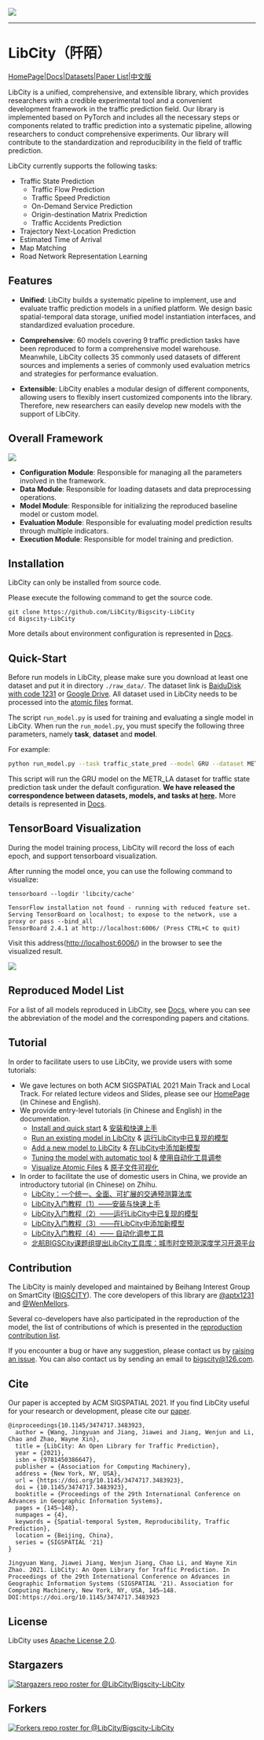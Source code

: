 ![](https://bigscity-libcity-docs.readthedocs.io/en/latest/_images/logo.png)

------

# LibCity（阡陌）

[HomePage](https://libcity.ai/)|[Docs](https://bigscity-libcity-docs.readthedocs.io/en/latest/index.html)|[Datasets](https://github.com/LibCity/Bigscity-LibCity-Datasets)|[Paper List](https://github.com/LibCity/Bigscity-LibCity-Paper)|[中文版](https://github.com/LibCity/Bigscity-LibCity/blob/master/readme_zh.md)

LibCity is a unified, comprehensive, and extensible library, which provides researchers with a credible experimental tool and a convenient development framework in the traffic prediction field. Our library is implemented based on PyTorch and includes all the necessary steps or components related to traffic prediction into a systematic pipeline, allowing researchers to conduct comprehensive experiments. Our library will contribute to the standardization and reproducibility in the field of traffic prediction.

LibCity currently supports the following tasks:

* Traffic State Prediction
  * Traffic Flow Prediction
  * Traffic Speed Prediction
  * On-Demand Service Prediction
  * Origin-destination Matrix Prediction
  * Traffic Accidents Prediction
* Trajectory Next-Location Prediction
* Estimated Time of Arrival
* Map Matching
* Road Network Representation Learning

## Features

* **Unified**: LibCity builds a systematic pipeline to implement, use and evaluate traffic prediction models in a unified platform. We design basic spatial-temporal data storage, unified model instantiation interfaces, and standardized evaluation procedure.

* **Comprehensive**: 60 models covering 9 traffic prediction tasks have been reproduced to form a comprehensive model warehouse. Meanwhile, LibCity collects 35 commonly used datasets of different sources and implements a series of commonly used evaluation metrics and strategies for performance evaluation. 

* **Extensible**: LibCity enables a modular design of different components, allowing users to flexibly insert customized components into the library. Therefore, new researchers can easily develop new models with the support of LibCity.

## Overall Framework

![](https://bigscity-libcity-docs.readthedocs.io/en/latest/_images/framework.png)

* **Configuration Module**: Responsible for managing all the parameters involved in the framework.
* **Data Module**: Responsible for loading datasets and data preprocessing operations.
* **Model Module**: Responsible for initializing the reproduced baseline model or custom model.
* **Evaluation Module**: Responsible for evaluating model prediction results through multiple indicators.
* **Execution Module**: Responsible for model training and prediction.

## Installation

LibCity can only be installed from source code.

Please execute the following command to get the source code.

```shell
git clone https://github.com/LibCity/Bigscity-LibCity
cd Bigscity-LibCity
```

More details about environment configuration is represented in [Docs](https://bigscity-libcity-docs.readthedocs.io/en/latest/get_started/install.html).

## Quick-Start

Before run models in LibCity, please make sure you download at least one dataset and put it in directory `./raw_data/`. The dataset link is [BaiduDisk with code 1231](https://pan.baidu.com/s/1qEfcXBO-QwZfiT0G3IYMpQ) or [Google Drive](https://drive.google.com/drive/folders/1g5v2Gq1tkOq8XO0HDCZ9nOTtRpB6-gPe?usp=sharing). All dataset used in LibCity needs to be processed into the [atomic files](https://bigscity-libcity-docs.readthedocs.io/en/latest/user_guide/data/atomic_files.html) format.

The script `run_model.py` is used for training and evaluating a single model in LibCity. When run the `run_model.py`, you must specify the following three parameters, namely **task**, **dataset** and **model**.  

For example:

```sh
python run_model.py --task traffic_state_pred --model GRU --dataset METR_LA
```

This script will run the GRU model on the METR_LA dataset for traffic state prediction task under the default configuration.  **We have released the correspondence between datasets, models, and tasks at [here](https://bigscity-libcity-docs.readthedocs.io/en/latest/user_guide/data/dataset_for_task.html).** More details is represented in [Docs](https://bigscity-libcity-docs.readthedocs.io/en/latest/get_started/quick_start.html).

## TensorBoard Visualization

During the model training process, LibCity will record the loss of each epoch, and support tensorboard visualization.

After running the model once, you can use the following command to visualize:

```shell
tensorboard --logdir 'libcity/cache'
```

```
TensorFlow installation not found - running with reduced feature set.
Serving TensorBoard on localhost; to expose to the network, use a proxy or pass --bind_all
TensorBoard 2.4.1 at http://localhost:6006/ (Press CTRL+C to quit)
```

Visit this address([http://localhost:6006/](http://localhost:6006/)) in the browser to see the visualized result.

![](https://bigscity-libcity-docs.readthedocs.io/en/latest/_images/tensorboard.png)

## Reproduced Model List

For a list of all models reproduced in LibCity, see [Docs](https://bigscity-libcity-docs.readthedocs.io/en/latest/user_guide/model.html), where you can see the abbreviation of the model and the corresponding papers and citations.

## Tutorial

In order to facilitate users to use LibCity, we provide users with some tutorials:

- We gave lectures on both ACM SIGSPATIAL 2021 Main Track and Local Track. For related lecture videos and Slides, please see our [HomePage](https://libcity.ai/#/tutorial) (in Chinese and English).
- We provide entry-level tutorials (in Chinese and English) in the documentation.
  - [Install and quick start](https://bigscity-libcity-docs.readthedocs.io/en/latest/tutorial/install_quick_start.html)  & [安装和快速上手](https://bigscity-libcity-docs.readthedocs.io/zh_CN/latest/tutorial/install_quick_start.html)
  - [Run an existing model in LibCity](https://bigscity-libcity-docs.readthedocs.io/en/latest/tutorial/run_model.html) & [运行LibCity中已复现的模型](https://bigscity-libcity-docs.readthedocs.io/zh_CN/latest/tutorial/run_model.html)
  - [Add a new model to LibCity](https://bigscity-libcity-docs.readthedocs.io/en/latest/tutorial/add_model.html)  & [在LibCity中添加新模型](https://bigscity-libcity-docs.readthedocs.io/zh_CN/latest/tutorial/add_model.html)
  - [Tuning the model with automatic tool](https://bigscity-libcity-docs.readthedocs.io/en/latest/tutorial/hyper_tune.html) & [使用自动化工具调参](https://bigscity-libcity-docs.readthedocs.io/zh_CN/latest/tutorial/hyper_tune.html)
  - [Visualize Atomic Files](https://bigscity-libcity-docs.readthedocs.io/en/latest/tutorial/data_visualization.html) & [原子文件可视化](https://bigscity-libcity-docs.readthedocs.io/zh_CN/latest/tutorial/data_visualization.html)
- In order to facilitate the use of domestic users in China, we provide an introductory tutorial (in Chinese) on Zhihu.
  - [LibCity：一个统一、全面、可扩展的交通预测算法库](https://zhuanlan.zhihu.com/p/401186930)
  - [LibCity入门教程（1）——安装与快速上手](https://zhuanlan.zhihu.com/p/400814990)
  - [LibCity入门教程（2）——运行LibCity中已复现的模型](https://zhuanlan.zhihu.com/p/400819354)
  - [LibCity入门教程（3）——在LibCity中添加新模型](https://zhuanlan.zhihu.com/p/400821482)
  - [LibCity入门教程（4）—— 自动化调参工具](https://zhuanlan.zhihu.com/p/401190615)
  - [北航BIGSCity课题组提出LibCity工具库：城市时空预测深度学习开源平台](https://zhuanlan.zhihu.com/p/436191860)

## Contribution

The LibCity is mainly developed and maintained by Beihang Interest Group on SmartCity ([BIGSCITY](https://www.bigcity.ai/)). The core developers of this library are [@aptx1231](https://github.com/aptx1231) and [@WenMellors](https://github.com/WenMellors). 

Several co-developers have also participated in the reproduction of  the model, the list of contributions of which is presented in the [reproduction contribution list](./contribution_list.md).

If you encounter a bug or have any suggestion, please contact us by [raising an issue](https://github.com/LibCity/Bigscity-LibCity/issues). You can also contact us by sending an email to bigscity@126.com.

## Cite

Our paper is accepted by ACM SIGSPATIAL 2021. If you find LibCity useful for your research or development, please cite our [paper](https://dl.acm.org/doi/10.1145/3474717.3483923).

```
@inproceedings{10.1145/3474717.3483923,
  author = {Wang, Jingyuan and Jiang, Jiawei and Jiang, Wenjun and Li, Chao and Zhao, Wayne Xin},
  title = {LibCity: An Open Library for Traffic Prediction},
  year = {2021},
  isbn = {9781450386647},
  publisher = {Association for Computing Machinery},
  address = {New York, NY, USA},
  url = {https://doi.org/10.1145/3474717.3483923},
  doi = {10.1145/3474717.3483923},
  booktitle = {Proceedings of the 29th International Conference on Advances in Geographic Information Systems},
  pages = {145–148},
  numpages = {4},
  keywords = {Spatial-temporal System, Reproducibility, Traffic Prediction},
  location = {Beijing, China},
  series = {SIGSPATIAL '21}
}
```

```
Jingyuan Wang, Jiawei Jiang, Wenjun Jiang, Chao Li, and Wayne Xin Zhao. 2021. LibCity: An Open Library for Traffic Prediction. In Proceedings of the 29th International Conference on Advances in Geographic Information Systems (SIGSPATIAL '21). Association for Computing Machinery, New York, NY, USA, 145–148. DOI:https://doi.org/10.1145/3474717.3483923
```

## License

LibCity uses [Apache License 2.0](https://github.com/LibCity/Bigscity-LibCity/blob/master/LICENSE.txt).

## Stargazers

[![Stargazers repo roster for @LibCity/Bigscity-LibCity](https://reporoster.com/stars/LibCity/Bigscity-LibCity)](https://github.com/LibCity/Bigscity-LibCity/stargazers)

## Forkers

[![Forkers repo roster for @LibCity/Bigscity-LibCity](https://reporoster.com/forks/LibCity/Bigscity-LibCity)](https://github.com/LibCity/Bigscity-LibCity/network/members)